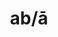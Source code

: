 ---
title: ab/ā
meaning: from, away from
ch: [nine, thirteen, mt, mt8thru9]
pos: preposition
di: (takes ablative)
haudio: ../assets/audio/ab_a-haudio.mp3
diaudio: ../assets/audio/ab_a-diaudio.mp3
eaudio: ../assets/audio/ab_a-eaudio.mp3
faudio:
sixms: A
six: y
---